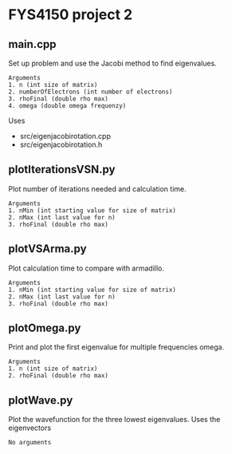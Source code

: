 FYS4150 project 2
================

main.cpp
---
Set up problem and use the Jacobi method to find eigenvalues.
	
	Arguments
	1. n (int size of matrix)
	2. numberOfElectrons (int number of electrons)
	3. rhoFinal (double rho max)
	4. omega (double omega frequenzy)

Uses
- src/eigenjacobirotation.cpp
- src/eigenjacobirotation.h

plotIterationsVSN.py
---
Plot number of iterations needed and calculation time.

	Arguments
	1. nMin (int starting value for size of matrix)
	2. nMax (int last value for n)
	3. rhoFinal (double rho max)

plotVSArma.py
---
Plot calculation time to compare with armadillo.

	Arguments
	1. nMin (int starting value for size of matrix)
	2. nMax (int last value for n)
	3. rhoFinal (double rho max)

plotOmega.py
---
Print and plot the first eigenvalue for multiple frequencies omega.

	Arguments
	1. n (int size of matrix)
	2. rhoFinal (double rho max)

plotWave.py
---
Plot the wavefunction for the three lowest eigenvalues. Uses the eigenvectors

	No arguments